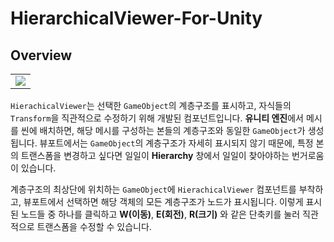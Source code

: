 # HierarchicalViewer-For-Unity

## Overview
<table><tr><td>
<img src="https://github.com/mamajuk/HierarchicalViewer-For-Unity/blob/main/readmy_gif.gif?raw=true">
</td></tr></table> 

```HierachicalViewer```는 선택한 ```GameObject```의 계층구조를 표시하고, 자식들의 ```Transform```을 직관적으로 수정하기 위해 개발된 컴포넌트입니다. **유니티 엔진**에서 메시를 씬에 배치하면, 해당 메시를 구성하는 본들의 계층구조와 동일한 ```GameObject```가 생성됩니다. 뷰포트에서는 ```GameObject```의 계층구조가 자세히 표시되지 않기 때문에, 특정 본의 트랜스폼을 변경하고 싶다면 일일이 **Hierarchy** 창에서 일일이 찾아야하는 번거로움이 있습니다. 

계층구조의 최상단에 위치하는 ```GameObject```에 ```HierachicalViewer``` 컴포넌트를 부착하고, 뷰포트에서 선택하면 해당 객체의 모든 계층구조가 노드가 표시됩니다. 이렇게 표시된 노드들 중 하나를 클릭하고 **W(이동)**, **E(회전)**, **R(크기)** 와 같은 단축키를 눌러 직관적으로 트랜스폼을 수정할 수 있습니다.
